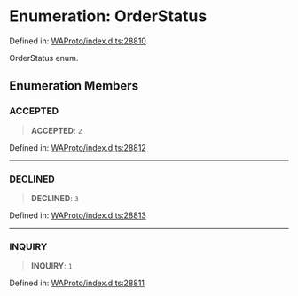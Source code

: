 # Enumeration: OrderStatus

Defined in: [WAProto/index.d.ts:28810](https://github.com/Fokusdotid/bail/blob/a1b2bb6d3d63874a4f497e70ebd6347b2869da8e/WAProto/index.d.ts#L28810)

OrderStatus enum.

## Enumeration Members

### ACCEPTED

> **ACCEPTED**: `2`

Defined in: [WAProto/index.d.ts:28812](https://github.com/Fokusdotid/bail/blob/a1b2bb6d3d63874a4f497e70ebd6347b2869da8e/WAProto/index.d.ts#L28812)

***

### DECLINED

> **DECLINED**: `3`

Defined in: [WAProto/index.d.ts:28813](https://github.com/Fokusdotid/bail/blob/a1b2bb6d3d63874a4f497e70ebd6347b2869da8e/WAProto/index.d.ts#L28813)

***

### INQUIRY

> **INQUIRY**: `1`

Defined in: [WAProto/index.d.ts:28811](https://github.com/Fokusdotid/bail/blob/a1b2bb6d3d63874a4f497e70ebd6347b2869da8e/WAProto/index.d.ts#L28811)

